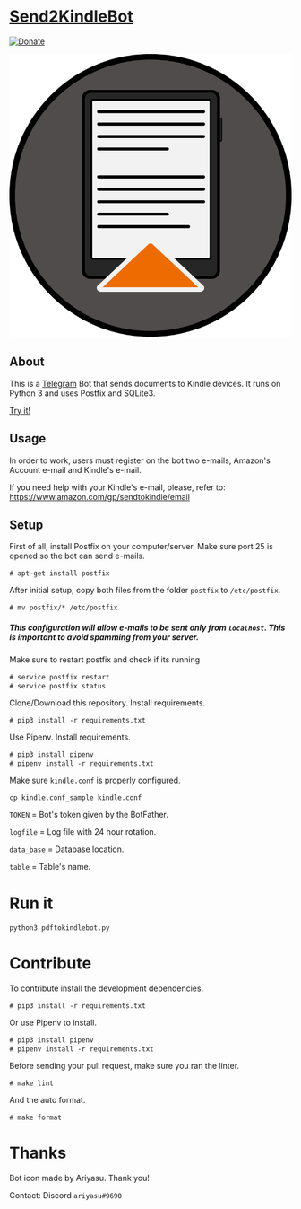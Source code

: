 # [Send2KindleBot](http://telegram.me/Send2Kindle)

[![Donate](https://img.shields.io/badge/Donate-PayPal-green.svg)](https://www.paypal.com/cgi-bin/webscr?cmd=_s-xclick&hosted_button_id=7Q29T7QE6A948)

![Send2KindleBot](https://github.com/GabrielRF/Send2KindleBot/blob/master/icon.png?raw=true)

## About

This is a [Telegram](http://telegram.org) Bot that sends documents to Kindle devices. It runs on Python 3 and uses Postfix and SQLite3.

[Try it!](https://telegram.me/Send2KindleBot)

## Usage

In order to work, users must register on the bot two e-mails, Amazon's Account e-mail and Kindle's e-mail.

If you need help with your Kindle's e-mail, please, refer to: https://www.amazon.com/gp/sendtokindle/email

## Setup

First of all, install Postfix on your computer/server. Make sure port 25 is opened so the bot can send e-mails.

```
# apt-get install postfix
```

After initial setup, copy both files from the folder `postfix` to `/etc/postfix`.

```
# mv postfix/* /etc/postfix
```

##### This configuration will allow e-mails to be sent only from `localhost`. This is important to avoid spamming from your server.

Make sure to restart postfix and check if its running

```
# service postfix restart
# service postfix status
```

Clone/Download this repository. Install requirements.

```
# pip3 install -r requirements.txt
```

Use Pipenv. Install requirements.

```
# pip3 install pipenv
# pipenv install -r requirements.txt
```

Make sure `kindle.conf` is properly configured.

```
cp kindle.conf_sample kindle.conf
```

`TOKEN` = Bot's token given by the BotFather.

`logfile` = Log file with 24 hour rotation.

`data_base` = Database location.

`table` = Table's name.

# Run it

```
python3 pdftokindlebot.py
```

# Contribute

To contribute install the development dependencies.

```
# pip3 install -r requirements.txt
```

Or use Pipenv to install.

```
# pip3 install pipenv
# pipenv install -r requirements.txt
```

Before sending your pull request, make sure you ran the linter.

```
# make lint
```

And the auto format.

```
# make format
```

# Thanks

Bot icon made by Ariyasu. Thank you!

Contact: Discord `ariyasu#9690`
